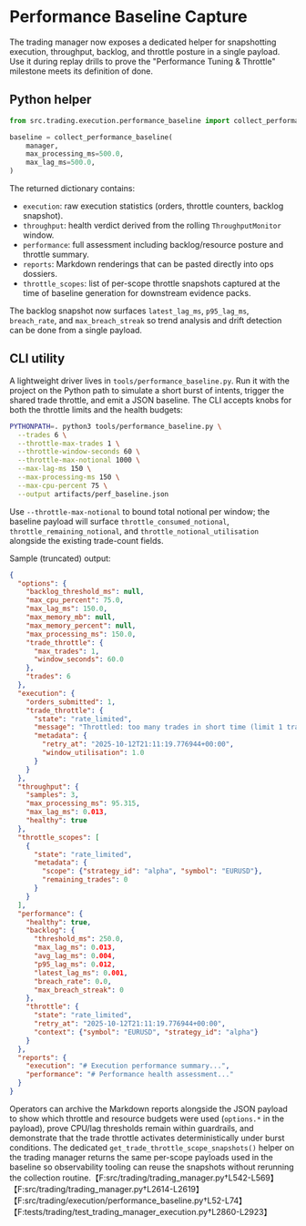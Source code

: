 # Performance Baseline Capture

The trading manager now exposes a dedicated helper for snapshotting execution,
throughput, backlog, and throttle posture in a single payload. Use it during
replay drills to prove the "Performance Tuning & Throttle" milestone meets its
definition of done.

## Python helper

```python
from src.trading.execution.performance_baseline import collect_performance_baseline

baseline = collect_performance_baseline(
    manager,
    max_processing_ms=500.0,
    max_lag_ms=500.0,
)
```

The returned dictionary contains:
- `execution`: raw execution statistics (orders, throttle counters, backlog snapshot).
- `throughput`: health verdict derived from the rolling `ThroughputMonitor` window.
- `performance`: full assessment including backlog/resource posture and
  throttle summary.
- `reports`: Markdown renderings that can be pasted directly into ops dossiers.
- `throttle_scopes`: list of per-scope throttle snapshots captured at the time of
  baseline generation for downstream evidence packs.

The backlog snapshot now surfaces `latest_lag_ms`, `p95_lag_ms`, `breach_rate`,
and `max_breach_streak` so trend analysis and drift detection can be done from a
single payload.

## CLI utility

A lightweight driver lives in `tools/performance_baseline.py`. Run it with the
project on the Python path to simulate a short burst of intents, trigger the
shared trade throttle, and emit a JSON baseline. The CLI accepts knobs for both
the throttle limits and the health budgets:

```bash
PYTHONPATH=. python3 tools/performance_baseline.py \
  --trades 6 \
  --throttle-max-trades 1 \
  --throttle-window-seconds 60 \
  --throttle-max-notional 1000 \
  --max-lag-ms 150 \
  --max-processing-ms 150 \
  --max-cpu-percent 75 \
  --output artifacts/perf_baseline.json
```

Use `--throttle-max-notional` to bound total notional per window; the baseline payload will surface `throttle_consumed_notional`, `throttle_remaining_notional`, and `throttle_notional_utilisation` alongside the existing trade-count fields.

Sample (truncated) output:

```json
{
  "options": {
    "backlog_threshold_ms": null,
    "max_cpu_percent": 75.0,
    "max_lag_ms": 150.0,
    "max_memory_mb": null,
    "max_memory_percent": null,
    "max_processing_ms": 150.0,
    "trade_throttle": {
      "max_trades": 1,
      "window_seconds": 60.0
    },
    "trades": 6
  },
  "execution": {
    "orders_submitted": 1,
    "trade_throttle": {
      "state": "rate_limited",
      "message": "Throttled: too many trades in short time (limit 1 trade per 1 minute)",
      "metadata": {
        "retry_at": "2025-10-12T21:11:19.776944+00:00",
        "window_utilisation": 1.0
      }
    }
  },
  "throughput": {
    "samples": 3,
    "max_processing_ms": 95.315,
    "max_lag_ms": 0.013,
    "healthy": true
  },
  "throttle_scopes": [
    {
      "state": "rate_limited",
      "metadata": {
        "scope": {"strategy_id": "alpha", "symbol": "EURUSD"},
        "remaining_trades": 0
      }
    }
  ],
  "performance": {
    "healthy": true,
    "backlog": {
      "threshold_ms": 250.0,
      "max_lag_ms": 0.013,
      "avg_lag_ms": 0.004,
      "p95_lag_ms": 0.012,
      "latest_lag_ms": 0.001,
      "breach_rate": 0.0,
      "max_breach_streak": 0
    },
    "throttle": {
      "state": "rate_limited",
      "retry_at": "2025-10-12T21:11:19.776944+00:00",
      "context": {"symbol": "EURUSD", "strategy_id": "alpha"}
    }
  },
  "reports": {
    "execution": "# Execution performance summary...",
    "performance": "# Performance health assessment..."
  }
}
```

Operators can archive the Markdown reports alongside the JSON payload to show
which throttle and resource budgets were used (`options.*` in the payload),
prove CPU/lag thresholds remain within guardrails, and demonstrate that the
trade throttle activates deterministically under burst conditions. The
dedicated `get_trade_throttle_scope_snapshots()` helper on the trading manager
returns the same per-scope payloads used in the baseline so observability
tooling can reuse the snapshots without rerunning the collection
routine.【F:src/trading/trading_manager.py†L542-L569】【F:src/trading/trading_manager.py†L2614-L2619】【F:src/trading/execution/performance_baseline.py†L52-L74】【F:tests/trading/test_trading_manager_execution.py†L2860-L2923】
